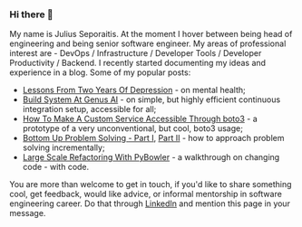 ### Hi there 👋

My name is Julius Seporaitis. At the moment I hover between being head of engineering and being senior software engineer. My areas of professional interest are - DevOps / Infrastructure / Developer Tools / Developer Productivity / Backend. I recently started documenting my ideas and experience in a blog. Some of my popular posts:
* [Lessons From Two Years Of Depression](https://www.seporaitis.net/posts/2020/11/09/lessons-from-depression/) - on mental health;
* [Build System At Genus AI](https://www.seporaitis.net/posts/2020/07/08/build-system-at-genus/) - on simple, but highly efficient continuous integration setup, accessible for all;
* [How To Make A Custom Service Accessible Through boto3](https://www.seporaitis.net/posts/2020/06/29/aws-like-service-on-boto3/) - a  prototype of a very unconventional, but cool, boto3 usage;
* [Bottom Up Problem Solving - Part I](https://www.seporaitis.net/posts/2020/06/08/bottom-up-problem-solving-part-one/), [Part II](https://www.seporaitis.net/posts/2020/06/21/bottom-up-problem-solving-part-two/) - how to approach problem solving incrementally;
* [Large Scale Refactoring With PyBowler](https://www.seporaitis.net/posts/2020/05/19/large-scale-refactoring-with-pybowler/) - a walkthrough on changing code - with code.

You are more than welcome to get in touch, if you'd like to share something cool, get feedback, would like advice, or informal mentorship in software engineering career. Do that through [LinkedIn](https://linkedin.com/in/seporaitis/) and mention this page in your message.

<!--
**seporaitis/seporaitis** is a ✨ _special_ ✨ repository because its `README.md` (this file) appears on your GitHub profile.

Here are some ideas to get you started:

- 🔭 I’m currently working on ...
- 🌱 I’m currently learning ...
- 👯 I’m looking to collaborate on ...
- 🤔 I’m looking for help with ...
- 💬 Ask me about ...
- 📫 How to reach me: ...
- 😄 Pronouns: ...
- ⚡ Fun fact: ...
-->

